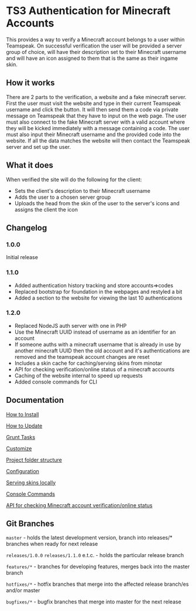 TS3 Authentication for Minecraft Accounts
=========================================

This provides a way to verify a Minecraft account belongs to a user within Teamspeak. On successful verification the
user will be provided a server group of choice, will have their description set to their Minecraft username and will
have an icon assigned to them that is the same as their ingame skin.

How it works
------------

There are 2 parts to the verification, a website and a fake minecraft server. First the user must visit the website and
type in their current Teamspeak username and click the button. It will then send them a code via private message on
Teamspeak that they have to input on the web page. The user must also connect to the fake Minecraft server with a valid
account where they will be kicked immediately with a message containing a code. The user must also input their Minecraft
username and the provided code into the website. If all the data matches the website will then contact the Teamspeak
server and set up the user.

What it does
------------

When verified the site will do the following for the client:

- Sets the client's description to their Minecraft username
- Adds the user to a chosen server group
- Uploads the head from the skin of the user to the server's icons and assigns the client the icon

Changelog
---------

### 1.0.0

Initial release

### 1.1.0

- Added authentication history tracking and store accounts=>codes
- Replaced bootstrap for foundation in the webpages and restyled a bit
- Added a section to the website for viewing the last 10 authentications

### 1.2.0

- Replaced NodeJS auth server with one in PHP
- Use the Minecraft UUID instead of username as an identifier for an account
- If someone auths with a minecraft username that is already in use by another minecraft UUID then the old account and it's authentications are removed and the teamspeak account changes are reset
- Includes a skin cache for caching/serving skins from minotar
- API for checking verification/online status of a minecraft accounts
- Caching of the website internal to speed up requests
- Added console commands for CLI

Documentation
-------------

[How to Install](docs/INSTALL.md)

[How to Update](docs/UPDATE.md)

[Grunt Tasks](docs/GRUNT.md)

[Customize](docs/CUSTOMIZATION.md)

[Project folder structure](docs/FOLDERSTRUCTURE.md)

[Configuration](docs/CONFIGURATION.md)

[Serving skins locally](docs/SKINS.md)

[Console Commands](docs/CONSOLE.md)

[API for checking Minecraft account verification/online status](docs/API.md)

Git Branches
------------

`master` - holds the latest development version, branch into releases/* branches when ready for next release

`releases/1.0.0` `releases/1.1.0` e.t.c. - holds the particular release branch

`features/*` - branches for developing features, merges back into the master branch

`hotfixes/*` - hotfix branches that merge into the affected release branch/es and/or master

`bugfixes/*` - bugfix branches that merge into master for the next release